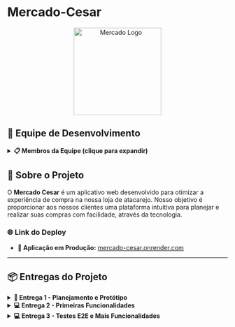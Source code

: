 # Mercado-Cesar

<div align="center">
  <img width="200" height="200" alt="Mercado Logo" src="https://github.com/user-attachments/assets/52315aa4-eb91-4376-bf8c-fd4a127e79f4" />
</div>

## 👥 Equipe de Desenvolvimento

<details>
<summary><strong>📋 Membros da Equipe (clique para expandir)</strong></summary>

- [Gabriel NFR](https://github.com/GabrielNFR)
- [Renato Augusto](https://github.com/Renato-Augusto0-68)  
- [Will504](https://github.com/Will504-prog)
- [Nick182](https://github.com/Nick182-n)
- [Amanda](https://github.com/aceamanda)
- [Davi Lucena Costa](https://github.com/Davi-Lucena-Costa)
- [Vitória Duran](https://github.com/vitoriaduran)

</details>

## 📝 Sobre o Projeto

O **Mercado Cesar** é um aplicativo web desenvolvido para otimizar a experiência de compra na nossa loja de atacarejo. Nosso objetivo é proporcionar aos nossos clientes uma plataforma intuitiva para planejar e realizar suas compras com facilidade, através da tecnologia.

### 🌐 Link do Deploy
- **🔗 Aplicação em Produção:** [mercado-cesar.onrender.com](https://mercado-cesar.onrender.com)
---

## 📦 Entregas do Projeto

<details>
<summary><strong>🎯 Entrega 1 - Planejamento e Protótipo</strong></summary>

### 📋 Documentação
- **Histórias de Usuário**
  
  [📄 Link para o documento](https://docs.google.com/document/d/1Thg1XWT-2qRbtW8FtkkfUA7jPVyV2t_D02Ml_3Ot1Yc/edit?tab=t.0)

### 🎨 Design
- **Protótipo no Figma**
  
  [🔗 Link para o protótipo](https://www.figma.com/design/PY07iuI9rTkpNqudv6XKpt/Mercado-Cesar?node-id=0-1&t=WOChUomwqRsKcepr-1)

### 🎥 Apresentação
- **Screencast do Protótipo**
  
  [▶️ Assistir no YouTube](https://youtu.be/PbrgKpvW0ok?si=02IWW0jQW_LXxQ1B)

### 📊 Gestão de Projeto

**📌 Board Geral**
<img width="1677" height="553" alt="Board do Projeto" src="https://github.com/user-attachments/assets/187193be-c2c7-4fa1-8432-f1cb85b2a7d7" />

**📋 Quadro do Backlog**
<img width="1340" height="197" alt="Quadro do Backlog" src="https://github.com/user-attachments/assets/a04823c6-8625-43d5-9e29-1a5637791523" />

**🏃‍♂️ Quadro da Sprint**
<img width="1334" height="303" alt="Sprint" src="https://github.com/user-attachments/assets/bb2017ad-5a4a-4182-975c-041761c74ab0" />

</details>

<details>
<summary><strong>💻 Entrega 2 - Primeiras Funcionalidades</strong></summary>

### ✅ Funcionalidades Implementadas
- ✅ Sistema de autenticação (login/registro)
- ✅ Modelos de dados (Produto, Armazém, Estoque)
- ✅ Interface administrativa (Django Admin)
- ✅ Sistema de gerenciamento de estoque
- ✅ Sistema de cadastro de produtos
- ✅ Deploy em produção
- ✅ Sistema de permissões (staff/usuários)

### 📊 Gestão de Projeto

**🏃‍♂️ Quadro da Sprint - Entrega 2**
<img width="1336" height="344" alt="Sprint Entrega 2" src="https://github.com/user-attachments/assets/e2b6d213-7ca9-4eaa-820a-24317845ad25" />

**📋 Quadro do Backlog**
<img width="1347" height="173" alt="Backlog Atualizado" src="https://github.com/user-attachments/assets/6c3e0c62-5be3-45cd-8831-85e322e03d60" />

### 🐛 Controle de Issues
- **Issue/Bug Tracker**
  
<img width="1236" height="681" alt="Issue/Bug Tracker" src="https://github.com/user-attachments/assets/1a224c3f-ef86-45b8-a59f-36532f2d4bec" />

### 🌐 Link do Deploy
- **🔗 Aplicação em Produção:** [mercado-cesar.onrender.com](https://mercado-cesar.onrender.com)

> ⚠️ **Observação:** Como estamos usando o plano gratuito do Render, após um período de tempo sem atividade, a aplicação em deploy entrará em "hibernação". Ao acessar a aplicação nesse estado, é necessário esperar até 1-2 minutos para que ela "acorde".

### 🎥 Apresentação
- **Screencast das Funcionalidades**
  
  [▶️ Link para o segundo screencast (https://youtu.be/0ZlTKDPqDIg?si=DWySv_eC1K-CxCCF)]

### 📋 Documentação
- **Relatório de Programação em Par 2**
  
  [📄 Link para o relatório](https://docs.google.com/document/d/18t_iI6TZSML6AZr-2HrT7N1Ynz0z88Nkn99jd7EkClU/edit?tab=t.0)


</details>

<details>
<summary><strong>💻 Entrega 3 - Testes E2E e Mais Funcionalidades</strong></summary>

### ✅ Funcionalidades Implementadas
- ✅ Sistema de busca de produtos 
- ✅ Sistema de cadastro de cartão de crédito
- ✅ Testes E2E do cadastro de produtos
- ✅ Testes E2E do gerenciamento de estoque
- ✅ Testes E2E da busca de produtos
- ✅ Testes E2E do cadastro de cartão de crédito
- ✅ Pipeline com CI/CD e deploy automático

### 📊 Gestão de Projeto

**🏃‍♂️ Quadro da Sprint - Entrega 3**
<img width="1341" height="192" alt="image" src="https://github.com/user-attachments/assets/ed87b514-cd4c-4edf-9868-513a15295f34" />

**📋 Quadro do Backlog**
<img width="1347" height="173" alt="Backlog Atualizado" src="https://github.com/user-attachments/assets/6c3e0c62-5be3-45cd-8831-85e322e03d60" />

**📋 Lista de Status**
<img width="1616" height="383" alt="image" src="https://github.com/user-attachments/assets/b38e538f-31a8-4b66-9205-82930df21377" />

### 🐛 Controle de Issues
- **Issue/Bug Tracker**

<img width="1233" height="731" alt="image" src="https://github.com/user-attachments/assets/249939c3-394d-4516-83c2-08a337b2e29d" />

### 🎥 Apresentação
- **Screencast das Funcionalidades**

  [▶️ Link para o screencast das novas funcionalidades(https://www.youtube.com/watch?v=mkIyQxsia5U)]
  
  [▶️ Link para o screencast dos testes E2E(https://www.youtube.com/watch?v=Vkjx2FBuSWo)]
  
  [▶️ Link para o screencast do deploy automático(https://www.youtube.com/watch?v=DBLpKalTrHo)]

### 📋 Documentação
- **Relatório de Programação em Par**
  
  [📄 Link para o relatório](https://docs.google.com/document/d/18t_iI6TZSML6AZr-2HrT7N1Ynz0z88Nkn99jd7EkClU/edit?tab=t.0)

</details>
